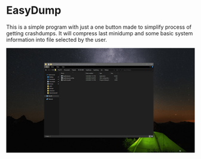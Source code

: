 # EasyDump
This is a simple program with just a one button made to simplify process of getting crashdumps. It will compress last minidump and some basic system information into file selected by the user.

![screencapture](screencapture.gif)
